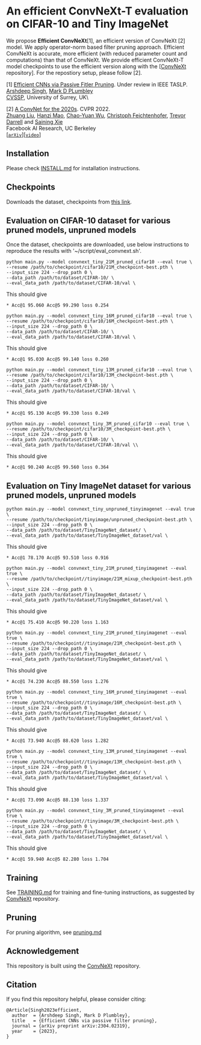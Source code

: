 # An efficient ConvNeXt-T evaluation on CIFAR-10 and Tiny ImageNet


We propose **Efficient ConvNeXt**[1], an efficient version of ConvNeXt [2] model. We apply operator-norm based filter pruning approach. Efficient ConvNeXt is accurate, more  efficient (with reduced parameter count and computations) than that of ConvNeXt. We provide efficient ConvNeXt-T model checkpoints to use the efficient version along with the 
[[ConvNeXt](https://github.com/facebookresearch/ConvNeXt/tree/main?tab=readme-ov-file) repository]. For the repostiory setup, please follow [2].


[1]  [Efficient CNNs via Passive Fitler Pruning](https://arxiv.org/pdf/2304.02319). Under review in IEEE TASLP.\
[Arshdeep Singh](https://www.surrey.ac.uk/people/arshdeep-singh), [Mark D PLumbley](https://www.surrey.ac.uk/people/mark-plumbley)\
[CVSSP](https://www.surrey.ac.uk/centre-vision-speech-signal-processing), University of Surrey, UK\


[2] [A ConvNet for the 2020s](https://arxiv.org/abs/2201.03545). CVPR 2022.\
[Zhuang Liu](https://liuzhuang13.github.io), [Hanzi Mao](https://hanzimao.me/), [Chao-Yuan Wu](https://chaoyuan.org/), [Christoph Feichtenhofer](https://feichtenhofer.github.io/), [Trevor Darrell](https://people.eecs.berkeley.edu/~trevor/) and [Saining Xie](https://sainingxie.com)\
Facebook AI Research, UC Berkeley\
[[`arXiv`](https://arxiv.org/abs/2201.03545)][[`video`](https://www.youtube.com/watch?v=QzCjXqFnWPE)]




## Installation
Please check [INSTALL.md](INSTALL.md) for installation instructions. 


## Checkpoints
Downloads the dataset, checkpoints from [this link](https://zenodo.org/records/14861717).



## Evaluation on CIFAR-10 dataset for various pruned models, unpruned models
Once the dataset, checkpoints are downloaded, use below instructions to reproduce the results with '~/script/eval_convnext.sh'.


```
python main.py --model convnext_tiny_21M_pruned_cifar10 --eval true \
--resume /path/to/checkpoint/cifar10/21M_checkpoint-best.pth \
--input_size 224 --drop_path 0 \
--data_path /path/to/dataset/CIFAR-10/ \
--eval_data_path /path/to/dataset/CIFAR-10/val \
```
This should give 
```
* Acc@1 95.060 Acc@5 99.290 loss 0.254
```

```
python main.py --model convnext_tiny_16M_pruned_cifar10 --eval true \
--resume /path/to/checkpoint/cifar10/16M_checkpoint-best.pth \
--input_size 224 --drop_path 0 \
--data_path /path/to/dataset/CIFAR-10/ \
--eval_data_path /path/to/dataset/CIFAR-10/val \
```
This should give 
```
* Acc@1 95.030 Acc@5 99.140 loss 0.260
```

```
python main.py --model convnext_tiny_13M_pruned_cifar10 --eval true \
--resume /path/to/checkpoint/cifar10/13M_checkpoint-best.pth \
--input_size 224 --drop_path 0 \
--data_path /path/to/dataset/CIFAR-10/ \
--eval_data_path /path/to/dataset/CIFAR-10/val \
```
This should give 
```
* Acc@1 95.130 Acc@5 99.330 loss 0.249
```

```
python main.py --model convnext_tiny_3M_pruned_cifar10 --eval true \
--resume /path/to/checkpoint/cifar10/3M_checkpoint-best.pth \
--input_size 224 --drop_path 0 \
--data_path /path/to/dataset/CIFAR-10/ \
--eval_data_path /path/to/dataset/CIFAR-10/val \\
```
This should give 
```
* Acc@1 90.240 Acc@5 99.560 loss 0.364
```


## Evaluation on Tiny ImageNet dataset for various pruned models, unpruned models
```
python main.py --model convnext_tiny_unpruned_tinyimagenet --eval true \
--resume /path/to/checkpoint/tinyimage/unpruned_checkpoint-best.pth \
--input_size 224 --drop_path 0 \
--data_path /path/to/dataset/TinyImageNet_dataset/ \
--eval_data_path /path/to/dataset/TinyImageNet_dataset/val \
```

This should give 
```
* Acc@1 78.170 Acc@5 93.510 loss 0.916
```

```
python main.py --model convnext_tiny_21M_pruned_tinyimagenet --eval true \
--resume /path/to/checkpoint//tinyimage/21M_mixup_checkpoint-best.pth \
--input_size 224 --drop_path 0 \
--data_path /path/to/dataset/TinyImageNet_dataset/ \
--eval_data_path /path/to/dataset/TinyImageNet_dataset/val \
```

This should give 
```
* Acc@1 75.410 Acc@5 90.220 loss 1.163
```

```
python main.py --model convnext_tiny_21M_pruned_tinyimagenet --eval true \
--resume /path/to/checkpoint//tinyimage/21M_checkpoint-best.pth \
--input_size 224 --drop_path 0 \
--data_path /path/to/dataset/TinyImageNet_dataset/ \
--eval_data_path /path/to/dataset/TinyImageNet_dataset/val \
```

This should give 
```
* Acc@1 74.230 Acc@5 88.550 loss 1.276
```

```
python main.py --model convnext_tiny_16M_pruned_tinyimagenet --eval true \
--resume /path/to/checkpoint//tinyimage/16M_checkpoint-best.pth \
--input_size 224 --drop_path 0 \
--data_path /path/to/dataset/TinyImageNet_dataset/ \
--eval_data_path /path/to/dataset/TinyImageNet_dataset/val \
```

This should give 
```
* Acc@1 73.940 Acc@5 88.620 loss 1.282
```



```
python main.py --model convnext_tiny_13M_pruned_tinyimagenet --eval true \
--resume /path/to/checkpoint//tinyimage/13M_checkpoint-best.pth \
--input_size 224 --drop_path 0 \
--data_path /path/to/dataset/TinyImageNet_dataset/ \
--eval_data_path /path/to/dataset/TinyImageNet_dataset/val \
```

This should give 
```
* Acc@1 73.090 Acc@5 88.130 loss 1.337
```

```
python main.py --model convnext_tiny_3M_pruned_tinyimagenet --eval true \
--resume /path/to/checkpoint//tinyimage/3M_checkpoint-best.pth \
--input_size 224 --drop_path 0 \
--data_path /path/to/dataset/TinyImageNet_dataset/ \
--eval_data_path /path/to/dataset/TinyImageNet_dataset/val \
```

This should give 
```
* Acc@1 59.940 Acc@5 82.280 loss 1.704
```




## Training
See [TRAINING.md](TRAINING.md) for training and fine-tuning instructions, as suggested by [ConvNeXt](https://github.com/facebookresearch/ConvNeXt/tree/main?tab=readme-ov-file) repository.

## Pruning
For pruning algorithm, see [pruning.md](pruning.md)



## Acknowledgement
This repository is built using the [ConvNeXt](https://github.com/facebookresearch/ConvNeXt/tree/main?tab=readme-ov-file) repository. 

## Citation
If you find this repository helpful, please consider citing:
```
@Article{Singh2023efficient,
  author  = {Arshdeep Singh, Mark D Plumbley},
  title   = {Efficient CNNs via passive filter pruning},
  journal = {arXiv preprint arXiv:2304.02319},
  year    = {2023},
}
```

